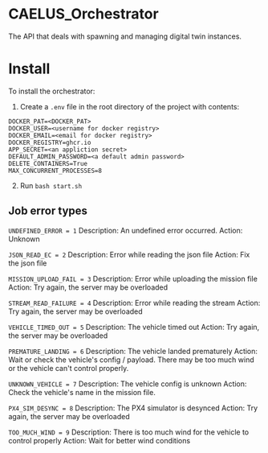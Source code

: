 # CAELUS_Orchestrator
The API that deals with spawning and managing digital twin instances.

# Install
To install the orchestrator:
1. Create a `.env` file in the root directory of the project with contents: 

```
DOCKER_PAT=<DOCKER_PAT>
DOCKER_USER=<username for docker registry>
DOCKER_EMAIL=<email for docker registry>
DOCKER_REGISTRY=ghcr.io
APP_SECRET=<an appliction secret>
DEFAULT_ADMIN_PASSWORD=<a default admin password>
DELETE_CONTAINERS=True
MAX_CONCURRENT_PROCESSES=8
```

2. Run `bash start.sh`

## Job error types
`UNDEFINED_ERROR = 1`
Description: An undefined error occurred.
Action: Unknown

`JSON_READ_EC = 2`
Description: Error while reading the json file
Action: Fix the json file

`MISSION_UPLOAD_FAIL = 3`
Description: Error while uploading the mission file
Action: Try again, the server may be overloaded

`STREAM_READ_FAILURE = 4`
Description: Error while reading the stream
Action: Try again, the server may be overloaded

`VEHICLE_TIMED_OUT = 5`
Description: The vehicle timed out
Action: Try again, the server may be overloaded

`PREMATURE_LANDING = 6`
Description: The vehicle landed prematurely
Action: Wait or check the vehicle's config / payload. There may be too much wind or the vehicle can't control properly.

`UNKNOWN_VEHICLE = 7`
Description: The vehicle config is unknown
Action: Check the vehicle's name in the mission file.

`PX4_SIM_DESYNC = 8`
Description: The PX4 simulator is desynced
Action: Try again, the server may be overloaded

`TOO_MUCH_WIND = 9`
Description: There is too much wind for the vehicle to control properly
Action: Wait for better wind conditions